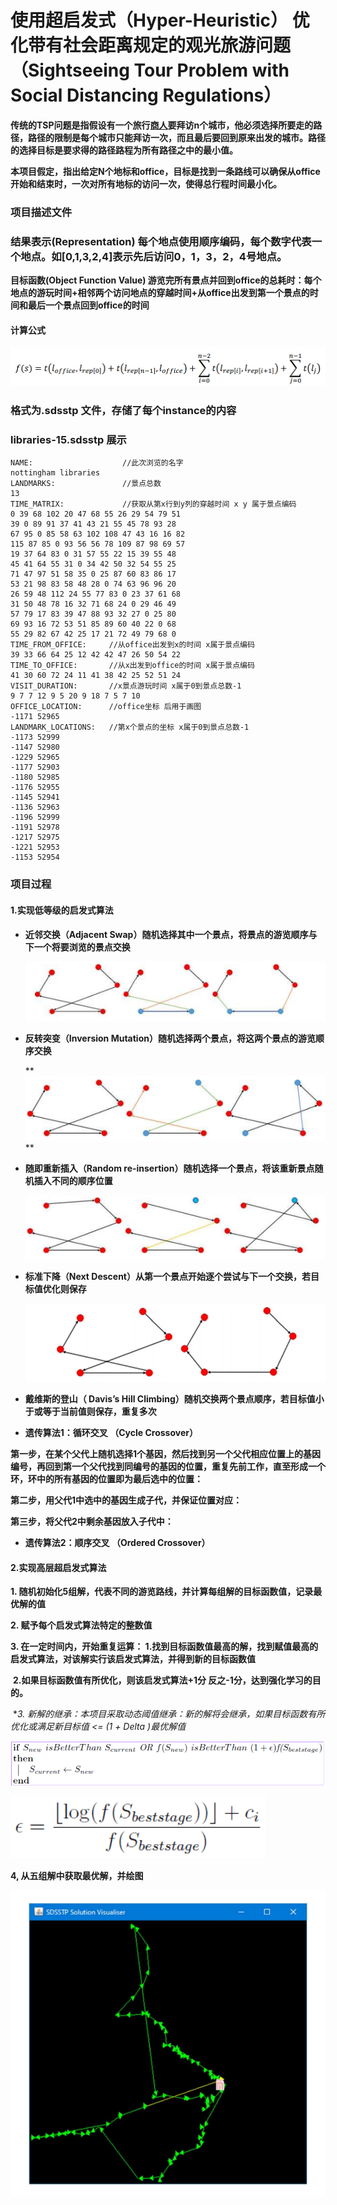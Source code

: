 # 使用超启发式（Hyper-Heuristic） 优化带有社会距离规定的观光旅游问题（Sightseeing Tour Problem with Social Distancing Regulations）

**传统的TSP问题是指假设有一个旅行[商人](https://baike.baidu.com/item/商人/1243610)要拜访n个城市，他必须选择所要走的路径，路径的限制是每个城市只能拜访一次，而且最后要回到原来出发的城市。路径的选择目标是要求得的路径路程为所有路径之中的最小值。**

**本项目假定，指出给定N个地标和office，目标是找到一条路线可以确保从office开始和结束时，一次对所有地标的访问一次，使得总行程时间最小化。**

### 项目描述文件

### 结果表示(Representation) 每个地点使用顺序编码，每个数字代表一个地点。如[0,1,3,2,4]表示先后访问0，1，3，2，4号地点。

**目标函数(Object Function Value) 游览完所有景点并回到office的总耗时：每个地点的游玩时间+相邻两个访问地点的穿越时间+从office出发到第一个景点的时间和最后一个景点回到office的时间**

#### 计算公式



![ObjectFuntion](objectfunction.png)



### **格式为.sdsstp 文件，存储了每个instance的内容**

### libraries-15.sdsstp 展示

```/
NAME:                    //此次浏览的名字
nottingham libraries
LANDMARKS:               //景点总数
13               
TIME_MATRIX:             //获取从第x行到y列的穿越时间 x y 属于景点编码
0 39 68 102 20 47 68 55 26 29 54 79 51
39 0 89 91 37 41 43 21 55 45 78 93 28
67 95 0 85 58 63 102 108 47 43 16 16 82
115 87 85 0 93 56 56 78 109 87 98 69 57
19 37 64 83 0 31 57 55 22 15 39 55 48
45 41 64 55 31 0 34 42 50 32 54 55 25
71 47 97 51 58 35 0 25 87 60 83 86 17
53 21 98 83 58 48 28 0 74 63 96 96 20
26 59 48 112 24 55 77 83 0 23 37 61 68
31 50 48 78 16 32 71 68 24 0 29 46 49
57 79 17 83 39 47 88 93 32 27 0 25 80
69 93 16 72 53 51 85 89 60 40 22 0 68
55 29 82 67 42 25 17 21 72 49 79 68 0
TIME_FROM_OFFICE:     //从office出发到x的时间 x属于景点编码
39 33 66 64 25 12 42 42 47 26 50 54 22
TIME_TO_OFFICE:       //从x出发到office的时间 x属于景点编码
41 30 60 72 24 11 41 38 42 25 52 51 24
VISIT_DURATION:       //x景点游玩时间 x属于0到景点总数-1
9 7 7 12 9 5 20 9 18 7 5 7 10
OFFICE_LOCATION:      //office坐标 后用于画图
-1171 52965
LANDMARK_LOCATIONS:   //第x个景点的坐标 x属于0到景点总数-1
-1173 52999
-1147 52980
-1229 52965
-1177 52903
-1180 52985
-1176 52955
-1145 52941
-1136 52963
-1196 52999
-1191 52978
-1217 52975
-1221 52953
-1153 52954
```

### 项目过程

#### 1.实现低等级的启发式算法

* **近邻交换（Adjacent Swap）随机选择其中一个景点，将景点的游览顺序与下一个将要浏览的景点交换** 

  ![ObjectFuntion](h1.png)

* **反转突变（Inversion Mutation）随机选择两个景点，将这两个景点的游览顺序交换**

  **![ObjectFuntion](h2.png) **

* **随即重新插入（Random re-insertion）随机选择一个景点，将该重新景点随机插入不同的顺序位置**

  ![ObjectFuntion](h3.png)



* **标准下降（Next Descent）从第一个景点开始逐个尝试与下一个交换，若目标值优化则保存**

  ![ObjectFuntion](h4.png)

* **戴维斯的登山（ Davis’s Hill Climbing）随机交换两个景点顺序，若目标值小于或等于当前值则保存，重复多次**
* **遗传算法1：循环交叉 （Cycle Crossover）**

**第一步，在某个父代上随机选择1个基因，然后找到另一个父代相应位置上的基因编号，再回到第一个父代找到同编号的基因的位置，重复先前工作，直至形成一个环，环中的所有基因的位置即为最后选中的位置：**

**第二步，用父代1中选中的基因生成子代，并保证位置对应：**

**第三步，将父代2中剩余基因放入子代中：**

* **遗传算法2：顺序交叉 （Ordered Crossover）**

#### 2.实现高层超启发式算法

**1. 随机初始化5组解，代表不同的游览路线，并计算每组解的目标函数值，记录最优解的值**

**2. 赋予每个启发式算法特定的整数值**

**3. 在一定时间内，开始重复运算： 1.找到目标函数值最高的解，找到赋值最高的启发式算法，对该解实行该启发式算法，并得到新的目标函数值**

​                               **2.如果目标函数值有所优化，则该启发式算法+1分 反之-1分，达到强化学习的目的。**

​                           **3. 新解的继承：本项目采取动态阈值继承：新的解将会继承，如果目标函数有所优化或满足新目标值 <= (1 + Delta )*最优解值**

![ObjectFuntion](c1.png)

![ObjectFuntion](c2.png)

**4, 从五组解中获取最优解，并绘图**

![ObjectFuntion](results.png)